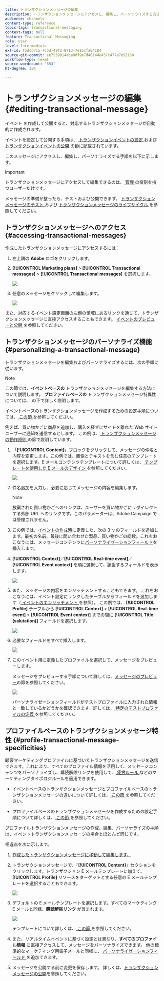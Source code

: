 ```yaml
---
title: トランザクションメッセージの編集
description: トランザクションメッセージにアクセスし、編集し、パーソナライズする方法を説明します。
audience: channels
content-type: reference
topic-tags: transactional-messaging
context-tags: null
feature: Transactional Messaging
role: User
level: Intermediate
exl-id: f5dcb715-7cbd-49f2-8713-7e16cfa04184
source-git-commit: ee7539914aba9df9e7d46144e437c477a7e52168
workflow-type: tm+mt
source-wordcount: '653'
ht-degree: 30%

---
```


# トランザクションメッセージの編集 {#editing-transactional-message}

イベント <!--(the cart abandonment example as explained in [this section](../../channels/using/getting-started-with-transactional-msg.md#transactional-messaging-operating-principle))--> を作成して公開すると、対応するトランザクションメッセージが自動的に作成されます。

イベントを設定して公開する手順は、[ トランザクションイベントの設定 ](../../channels/using/configuring-transactional-event.md) および [ トランザクションイベントの公開 ](../../channels/using/publishing-transactional-event.md) の節に記載されています。

このメッセージにアクセスし、編集し、パーソナライズする手順を以下に示します。

>[!IMPORTANT]
>
>トランザクションメッセージにアクセスして編集できるのは、[ 管理 ](../../administration/using/users-management.md#functional-administrators) の役割を持つユーザーだけです。

メッセージの準備が整ったら、テストおよび公開できます。 [ トランザクションメッセージのテスト ](../../channels/using/testing-transactional-message.md) および [ トランザクションメッセージのライフサイクル ](../../channels/using/publishing-transactional-message.md) を参照してください。

## トランザクションメッセージへのアクセス {#accessing-transactional-messages}

作成したトランザクションメッセージにアクセスするには：

1. 左上隅の **Adobe** ロゴをクリックします。
1. **[!UICONTROL Marketing plans]** > **[!UICONTROL Transactional messages]** > **[!UICONTROL Transactional messages]** を選択します。

   ![](assets/message-center_4.png)

1. 任意のメッセージをクリックして編集します。

   ![](assets/message-center_message-board.png)

また、対応するイベント設定画面の左側の領域にあるリンクを通じて、トランザクションメッセージに直接アクセスすることもできます。 [ イベントのプレビューと公開 ](../../channels/using/publishing-transactional-event.md#previewing-and-publishing-the-event) を参照してください。

## トランザクションメッセージのパーソナライズ機能 {#personalizing-a-transactional-message}

トランザクションメッセージを編集およびパーソナライズするには、次の手順に従います。

>[!NOTE]
>
>この節では、**イベントベースの** トランザクションメッセージを編集する方法について説明します。 **プロファイルベースの** トランザクションメッセージ特異性については、[](#profile-transactional-message-specificities) の下で詳しく説明します。
>
>イベントベースのトランザクションメッセージを作成するための設定手順については、[ この節 ](../../channels/using/configuring-transactional-event.md#event-based-transactional-messages) を参照してください。

例えば、買い物かごに商品を追加し、購入を経ずにサイトを離れた Web サイトユーザーに通知を送信するとします。 この例は、[ トランザクションメッセージの動作原則 ](../../channels/using/getting-started-with-transactional-msg.md#transactional-messaging-operating-principle) の節で説明しています。

1. 「**[!UICONTROL Content]**」ブロックをクリックして、メッセージの件名と内容を変更します。この例では、画像とテキストを含む任意のテンプレートを選択します。E メールコンテンツテンプレートについて詳しくは、[ テンプレートを使用した E メールのデザイン ](../../designing/using/using-reusable-content.md#designing-templates) を参照してください。

   ![](assets/message-center_6.png)

1. 件名追加を入力し、必要に応じてメッセージの内容を編集します。

   >[!NOTE]
   >
   >放棄された買い物かごへのリンクは、ユーザーを買い物かごにリダイレクトする外部 URL へのリンクです。このパラメーターは、Adobe Campaign では管理されません。

1. この例では、[イベントの作成時](../../channels/using/configuring-transactional-event.md)に定義した、次の 3 つのフィールドを追加します。最初の名前、最後に問い合わせた製品、買い物かごの総数。これをおこなうには、メッセージコンテンツに[パーソナライゼーションフィールド](../../designing/using/personalization.md#inserting-a-personalization-field)を挿入します。

1. **[!UICONTROL Context]**／**[!UICONTROL Real-time event]**／**[!UICONTROL Event context]** を順に選択して、該当するフィールドを表示します。

   ![](assets/message-center_7.png)

1. また、メッセージの内容をエンリッチメントすることもできます。 これをおこなうには、イベント設定にリンクしたテーブルからフィールドを追加します（[ イベントのエンリッチメント ](../../channels/using/configuring-transactional-event.md#enriching-the-transactional-message-content) を参照）。 この例では、 **[!UICONTROL Profile]** テーブルから **[!UICONTROL Context]** > **[!UICONTROL Real-time event]** > **[!UICONTROL Event context]** までの間に **[!UICONTROL Title (salutation)]** フィールドを選択します。

   ![](assets/message-center_7-enrichment.png)

1. 必要なフィールドをすべて挿入します。

   ![](assets/message-center_8.png)

1. このイベント用に定義したプロファイルを選択して、メッセージをプレビューします。

   メッセージをプレビューする手順について詳しくは、[メッセージのプレビュー](../../sending/using/previewing-messages.md)の節を参照してください。

   ![](assets/message-center_9.png)

   パーソナライゼーションフィールドがテストプロファイルに入力された情報と一致しているかどうかを確認できます。詳しくは、[ 特定のテストプロファイルの定義 ](../../channels/using/testing-transactional-message.md#defining-specific-test-profile) を参照してください。

<!--## Using product listings in a transactional message {#using-product-listings-in-a-transactional-message}

When editing the content of a transactional email, you can create product listings referencing one or more data collections. For example, in a cart abandonment email, you can include a list of all products that were in the users' carts when they left your website, with an image, the price, and a link to each product.

>[!IMPORTANT]
>
>Product listings are only available for the email channel, when editing transactional email content through the [Email Designer](../../designing/using/designing-content-in-adobe-campaign.md#email-designer-interface) interface.

To add a list of abandoned products in a transactional message, follow the steps below.

You can also watch [this set of videos](https://experienceleague.adobe.com/docs/campaign-standard-learn/tutorials/designing-content/product-listings-in-transactional-email.html?lang=en#configure-product-listings-in-transactional-emails) explaining the steps that are required to configure product listings in a transactional email.

>[!NOTE]
>
>Adobe Campaign does not support nested product listings, meaning that you cannot include a product listing inside another one.

### Defining a product listing {#defining-a-product-listing}

Before being able to use a product listing in a transactional message, you need to define at the event level the list of products and the fields for each product of the list you want to display. For more on this, see [Defining data collections](../../channels/using/configuring-transactional-event.md#defining-data-collections).

1. In the transactional message, click the **[!UICONTROL Content]** block to modify the email content.
1. Drag and drop a structure component to the workspace. For more on this, see [Defining the email structure](../../designing/using/designing-from-scratch.md#defining-the-email-structure).

   For example, select a one-column structure component and add a text component, an image component and a button component. For more on this, see [Using content components](../../designing/using/designing-from-scratch.md#about-content-components).

1. Select the structure component you just created and click the **[!UICONTROL Enable product listing]** icon from the contextual toolbar.

   ![](assets/message-center_loop_create.png)

   The structure component is highlighted with an orange frame and the **[!UICONTROL Product listing]** settings are displayed in the left palette.

   ![](assets/message-center_loop_palette.png)

1. Select how the elements of the collection will be displayed:

    * **[!UICONTROL Row]**: horizontally, meaning each element on one row under the other.
    * **[!UICONTROL Column]**: vertically, meaning each element next to the other on the same row.

   >[!NOTE]
   >
   >The **[!UICONTROL Column]** option is only available when using a multicolumn structure component ( **[!UICONTROL 2:2 column]**, **[!UICONTROL 3:3 column]** and **[!UICONTROL 4:4 column]** ). When editing the product listing, only fill in the first column: the other columns will not be taken into account. For more on selecting structure components, see [Defining the email structure](../../designing/using/designing-from-scratch.md#defining-the-email-structure).

1. Select the data collection you created when configuring the event related to the transactional message. You can find it under the **[!UICONTROL Context]** > **[!UICONTROL Real-time event]** > **[!UICONTROL Event context]** node.

   ![](assets/message-center_loop_selection.png)

   For more on configuring the event, see [Defining data collections](../../channels/using/configuring-transactional-event.md#defining-data-collections).

1. Use the **[!UICONTROL First item]** drop-down list to select which element will start the list displayed in the email.

   For example, if you select 2, the first item of the collection will not be displayed in the email. The product listing will start on the second item.

1. Select the maximum number of items to display in the list.

   >[!NOTE]
   >
   >If you want the elements of your list to be displayed vertically ( **[!UICONTROL Column]** ), the maximum number of items is limited according to the selected structure component (2, 3 or 4 columns). For more on selecting structure components, see [Editing the email structure](../../designing/using/designing-from-scratch.md#defining-the-email-structure).

### Populating the product listing {#populating-the-product-listing}

To display a list of products coming from the event linked to the transactional email, follow the steps below.

For more on creating a collection and related fields when configuring the event, see [Defining data collections](../../channels/using/configuring-transactional-event.md#defining-data-collections).

1. Select the image component you inserted, select **[!UICONTROL Enable personalization]** and click the pencil in the Settings pane.

   ![](assets/message-center_loop_image.png)

1. Select **[!UICONTROL Add personalization field]** in the **[!UICONTROL Image source URL]** window that opens.

   From the **[!UICONTROL Context]** > **[!UICONTROL Real-time event]** > **[!UICONTROL Event context]** node, open the node corresponding to the collection that you created (here **[!UICONTROL Product list]** ) and select the image field that you defined (here **[!UICONTROL Product image]** ). Click **[!UICONTROL Save]**.

   ![](assets/message-center_loop_product-image.png)

   The personalization field that you selected is now displayed in the Settings pane.

1. At the desired position, select **[!UICONTROL Insert personalization field]** from the contextual toolbar.

   ![](assets/message-center_loop_product.png)

1. From the **[!UICONTROL Context]** > **[!UICONTROL Real-time event]** > **[!UICONTROL Event context]** node, open the node corresponding to the collection that you created (here **[!UICONTROL Product list]** ) and select the field that you created (here **[!UICONTROL Product name]** ). Click **[!UICONTROL Confirm]**.

   ![](assets/message-center_loop_product_node.png)

   The personalization field that you selected is now displayed at the desired position in the email content.

1. Proceed similarly to insert the price.
1. Select some text and select **[!UICONTROL Insert link]** from the contextual toolbar.

   ![](assets/message-center_loop_link_insert.png)

1. Select **[!UICONTROL Add personalization field]** in the **[!UICONTROL Insert link]** window that opens.

   From the **[!UICONTROL Context]** > **[!UICONTROL Real-time event]** > **[!UICONTROL Event context]** node, open the node corresponding to the collection that you created (here **[!UICONTROL Product list]** ) and select the URL field that you created (here **[!UICONTROL Product URL]** ). Click **[!UICONTROL Save]**.

   >[!IMPORTANT]
   >
   >For security reasons, make sure you insert the personalization field inside a link starting with a proper static domain name.

   ![](assets/message-center_loop_link_select.png)

   The personalization field that you selected is now displayed in the Settings pane.

1. Select the structure component on which the product listing is applied and select **[!UICONTROL Show fallback]** to define a default content.

   ![](assets/message-center_loop_fallback_show.png)

1. Drag one or more content components and edit them as needed.

   ![](assets/message-center_loop_fallback.png)

   The fallback content will be displayed if the collection is empty when the event is triggered, for example if a customer has nothing in his cart.

1. From the Settings pane, edit the styles for the product listing. For more on this, see [Managing email styles](../../designing/using/styles.md).
1. Preview the email using a test profile linked to the relevant transactional event and for which you defined collection data. For example, add the following information in the **[!UICONTROL Event data]** section for the test profile you want to use:

   ![](assets/message-center_loop_test-profile_payload.png)

   For more on defining a test profile in a transactional message, see [this section](../../channels/using/testing-transactional-message.md#defining-specific-test-profile).-->

## プロファイルベースのトランザクションメッセージ特性 {#profile-transactional-message-specificities}

顧客マーケティングプロファイルに基づいてトランザクションメッセージを送信できます。これにより、すべてのプロファイル情報を活用して、メッセージコンテンツをパーソナライズし、購読解除リンクを使用して、[ 疲労ルール ](../../sending/using/fatigue-rules.md) などのマーケティングタイポロジルールを適用できます。

* イベントベースのトランザクションメッセージとプロファイルベースのトランザクションメッセージの違いについて詳しくは、[ この節 ](../../channels/using/getting-started-with-transactional-msg.md#transactional-message-types) を参照してください。

* プロファイルベースのトランザクションメッセージを作成するための設定手順について詳しくは、[ この節 ](../../channels/using/configuring-transactional-event.md#profile-based-transactional-messages) を参照してください。

プロファイルトランザクションメッセージの作成、編集、パーソナライズの手順は、イベントトランザクションメッセージの場合とほとんど同じです。

相違点を次に示します。

1. [作成したトランザクションメッセージに移動して編集します。](#accessing-transactional-messages)
1. トランザクションメッセージで、「**[!UICONTROL Content]**」セクションをクリックします。トランザクション E メールテンプレートに加えて、**[!UICONTROL Profile]** リソースをターゲットとする任意の E メールテンプレートを選択することもできます。

   ![](assets/message-center_marketing_templates.png)

1. デフォルトの E メールテンプレートを選択します。すべてのマーケティング E メールと同様、**購読解除リンク** が含まれます。

   ![](assets/message-center_marketing_perso_unsubscription.png)

   テンプレートについて詳しくは、[ この節 ](../../designing/using/using-reusable-content.md#content-templates) を参照してください。

1. また、リアルタイムイベントに基づく設定とは異なり、**すべてのプロファイル情報** に直接アクセスして、メッセージをパーソナライズできます。 他の標準的なマーケティング用電子メールと同様に、[ パーソナライゼーションフィールド ](../../designing/using/personalization.md#inserting-a-personalization-field) を追加できます。

1. メッセージを公開する前に変更を保存します。 詳しくは、[トランザクションメッセージの公開](../../channels/using/publishing-transactional-message.md#publishing-a-transactional-message)を参照してください。

<!--### Monitoring a profile transactional message delivery {#monitoring-a-profile-transactional-message-delivery}

Once the message is published and your site integration is done, you can monitor the delivery.

1. To view the message delivery log, click the icon at the bottom right of the **[!UICONTROL Deployment]** block.

1. Click the **[!UICONTROL Execution list]** tab.

   ![](assets/message-center_execution_tab.png)

1. Select the latest execution delivery.

   An **execution delivery** is a non-actionable and non-functional technical message created once a month for each transactional message, and each time a transactional message is edited and published again

1. Select the **[!UICONTROL Sending logs]** tab. In the **[!UICONTROL Status]** column, **[!UICONTROL Sent]** indicates that a profile has opted in.

   ![](assets/message-center_marketing_sending_logs.png)

1. Select the **[!UICONTROL Exclusions logs]** tab to view recipients who have been excluded from the message target, such as addresses on denylist.

   ![](assets/message-center_marketing_exclusion_logs.png)

>[!NOTE]
>
>For more information on accessing and using the logs, see [Monitoring a delivery](../../sending/using/monitoring-a-delivery.md).

For any profile that has opted out, the **[!UICONTROL Address on denylist]** typology rule excluded the corresponding recipient.

This rule is part of a specific typology that applies to all transactional messages based on the **[!UICONTROL Profile]** table.

![](assets/message-center_marketing_typology.png)

**Related topics**:

* [Integrate the event triggering](../../channels/using/getting-started-with-transactional-msg.md#integrate-event-trigger)
* [About typologies and typology rules](../../sending/using/about-typology-rules.md)-->

